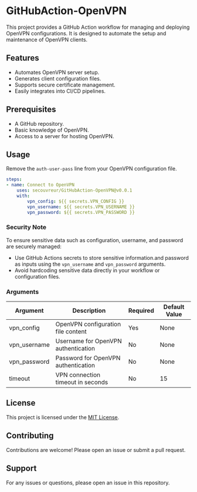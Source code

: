 # GitHubAction-OpenVPN

This project provides a GitHub Action workflow for managing and deploying OpenVPN configurations. It is designed to automate the setup and maintenance of OpenVPN clients.

## Features

- Automates OpenVPN server setup.
- Generates client configuration files.
- Supports secure certificate management.
- Easily integrates into CI/CD pipelines.

## Prerequisites

- A GitHub repository.
- Basic knowledge of OpenVPN.
- Access to a server for hosting OpenVPN.

## Usage
Remove the `auth-user-pass` line from your OpenVPN configuration file.

```yaml
steps:
- name: Connect to OpenVPN
    uses: secouvreur/GitHubAction-OpenVPN@v0.0.1
    with:
        vpn_config: ${{ secrets.VPN_CONFIG }}
        vpn_username: ${{ secrets.VPN_USERNAME }}
        vpn_password: ${{ secrets.VPN_PASSWORD }}
```

### Security Note
To ensure sensitive data such as configuration, username, and password are securely managed:
- Use GitHub Actions secrets to store sensitive information.and password as inputs using the `vpn_username` and `vpn_password` arguments.
- Avoid hardcoding sensitive data directly in your workflow or configuration files.


### Arguments
<table>
  <thead>
    <tr>
      <th>Argument</th>
      <th>Description</th>
      <th>Required</th>
      <th>Default Value</th>
    </tr>
  </thead>
  <tbody>
    <tr>
        <td>vpn_config</td>
        <td>OpenVPN configuration file content</td>
        <td>Yes</td>
        <td>None</td>
    </tr>
    <tr>
        <td>vpn_username</td>
        <td>Username for OpenVPN authentication</td>
        <td>No</td>
        <td>None</td>
    </tr>
    <tr>
        <td>vpn_password</td>
        <td>Password for OpenVPN authentication</td>
        <td>No</td>
        <td>None</td>
    </tr>
    <tr>
        <td>timeout</td>
        <td>VPN connection timeout in seconds</td>
        <td>No</td>
        <td>15</td>
    </tr>
  </tbody>
</table>

## License

This project is licensed under the [MIT License](LICENSE).

## Contributing

Contributions are welcome! Please open an issue or submit a pull request.

## Support

For any issues or questions, please open an issue in this repository.